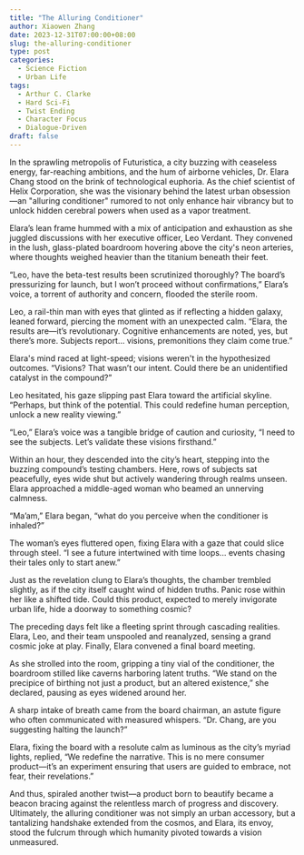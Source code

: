 ```yaml
---
title: "The Alluring Conditioner"
author: Xiaowen Zhang
date: 2023-12-31T07:00:00+08:00
slug: the-alluring-conditioner
type: post
categories:
  - Science Fiction
  - Urban Life
tags:
  - Arthur C. Clarke
  - Hard Sci-Fi
  - Twist Ending
  - Character Focus
  - Dialogue-Driven
draft: false
---
```


In the sprawling metropolis of Futuristica, a city buzzing with ceaseless energy, far-reaching ambitions, and the hum of airborne vehicles, Dr. Elara Chang stood on the brink of technological euphoria. As the chief scientist of Helix Corporation, she was the visionary behind the latest urban obsession—an "alluring conditioner" rumored to not only enhance hair vibrancy but to unlock hidden cerebral powers when used as a vapor treatment.

Elara’s lean frame hummed with a mix of anticipation and exhaustion as she juggled discussions with her executive officer, Leo Verdant. They convened in the lush, glass-plated boardroom hovering above the city's neon arteries, where thoughts weighed heavier than the titanium beneath their feet.

“Leo, have the beta-test results been scrutinized thoroughly? The board’s pressurizing for launch, but I won’t proceed without confirmations,” Elara’s voice, a torrent of authority and concern, flooded the sterile room.

Leo, a rail-thin man with eyes that glinted as if reflecting a hidden galaxy, leaned forward, piercing the moment with an unexpected calm. “Elara, the results are—it’s revolutionary. Cognitive enhancements are noted, yes, but there’s more. Subjects report... visions, premonitions they claim come true.”

Elara's mind raced at light-speed; visions weren't in the hypothesized outcomes. “Visions? That wasn’t our intent. Could there be an unidentified catalyst in the compound?”

Leo hesitated, his gaze slipping past Elara toward the artificial skyline. “Perhaps, but think of the potential. This could redefine human perception, unlock a new reality viewing.”

“Leo,” Elara’s voice was a tangible bridge of caution and curiosity, “I need to see the subjects. Let’s validate these visions firsthand.”

Within an hour, they descended into the city’s heart, stepping into the buzzing compound’s testing chambers. Here, rows of subjects sat peacefully, eyes wide shut but actively wandering through realms unseen. Elara approached a middle-aged woman who beamed an unnerving calmness.

“Ma’am,” Elara began, “what do you perceive when the conditioner is inhaled?”

The woman’s eyes fluttered open, fixing Elara with a gaze that could slice through steel. “I see a future intertwined with time loops... events chasing their tales only to start anew.”

Just as the revelation clung to Elara’s thoughts, the chamber trembled slightly, as if the city itself caught wind of hidden truths. Panic rose within her like a shifted tide. Could this product, expected to merely invigorate urban life, hide a doorway to something cosmic?

The preceding days felt like a fleeting sprint through cascading realities. Elara, Leo, and their team unspooled and reanalyzed, sensing a grand cosmic joke at play. Finally, Elara convened a final board meeting.

As she strolled into the room, gripping a tiny vial of the conditioner, the boardroom stilled like caverns harboring latent truths. “We stand on the precipice of birthing not just a product, but an altered existence,” she declared, pausing as eyes widened around her.

A sharp intake of breath came from the board chairman, an astute figure who often communicated with measured whispers. “Dr. Chang, are you suggesting halting the launch?”

Elara, fixing the board with a resolute calm as luminous as the city’s myriad lights, replied, “We redefine the narrative. This is no mere consumer product—it’s an experiment ensuring that users are guided to embrace, not fear, their revelations.”

And thus, spiraled another twist—a product born to beautify became a beacon bracing against the relentless march of progress and discovery. Ultimately, the alluring conditioner was not simply an urban accessory, but a tantalizing handshake extended from the cosmos, and Elara, its envoy, stood the fulcrum through which humanity pivoted towards a vision unmeasured.
